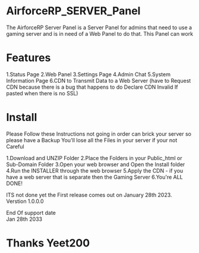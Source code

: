 # AirforceRP_SERVER_Panel
The AirforceRP Server Panel is a Server Panel for admins that need to use a gaming server and is in need of a Web Panel to do that. This Panel can work
# Features
1.Status Page
2.Web Panel
3.Settings Page
4.Admin Chat
5.System Information Page
6.CDN to Transmit Data to a Web Server (have to Request CDN because there is a bug that happens to do Declare CDN Invalid If pasted when there is no SSL)
# Install
Please Follow these Instructions not going in order can brick your server so please have a Backup 
You'll lose all the Files in your server if your not Careful

1.Download and UNZIP Folder
2.Place the Folders in your Public_html or Sub-Domain Folder
3.Open your web browser and Open the Install folder
4.Run the INSTALLER through the web browser
5.Apply the CDN - if you have a web server that is separate then the Gaming Server
6.You're ALL DONE!

ITS not done yet the First release comes out on January 28th 2023. <br>
Verstion 1.0.0.0

End Of support date <br>
Jan 28th 2033
# Thanks Yeet200
